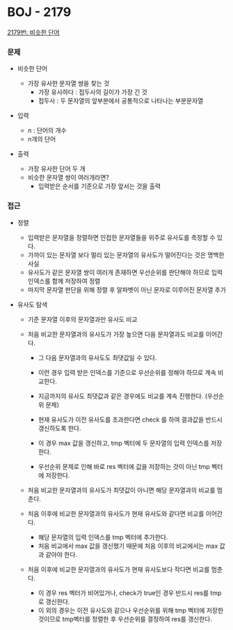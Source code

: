 # BOJ - 2179

[2179번: 비슷한 단어](https://www.acmicpc.net/problem/2179)

### 문제

- 비슷한 단어
    - 가장 유사한 문자열 쌍을 찾는 것
        - 가장 유사하다 : 접두사의 길이가 가장 긴 것
        - 접두사 : 두 문자열의 앞부분에서 공통적으로 나타나는 부분문자열

- 입력
    - n : 단어의 개수
    - n개의 단어
    
- 출력
    - 가장 유사한 단어 두 개
    - 비슷한 문자열 쌍이 여러개라면?
        - 입력받은 순서를 기준으로 가장 앞서는 것을 출력
        

### 접근

- 정렬
    - 입력받은 문자열을 정렬하면 인접한 문자열들을 위주로 유사도를 측정할 수 있다.
    - 가까이 있는 문자열 보다 멀리 있는 문자열의 유사도가 떨어진다는 것은 명백한 사실
    - 유사도가 같은 문자열 쌍이 여러개 존재하면 우선순위를 판단해야 하므로 입력 인덱스를 함께 저장하여 정렬
    - 마지막 문자열 판단을 위해 정렬 후 알파벳이 아닌 문자로 이루어진 문자열 추가
    
- 유사도 탐색
    - 기준 문자열 이후의 문자열과만 유사도 비교
    - 처음 비교한 문자열과의 유사도가 가장 높으면 다음 문자열과도 비교를 이어간다.
        - 그 다음 문자열과의 유사도도 최댓값일 수 있다.
        - 이런 경우 입력 받은 인덱스를 기준으로 우선순위를 정해야 하므로 계속 비교한다.
        - 지금까지의 유사도 최댓값과 같은 경우에도 비교를 계속 진행한다. (우선순위 문제)
        - 현재 유사도가 이전 유사도를 초과한다면 check 를 하여 결과값을 반드시 갱신하도록 한다.
        
        - 이 경우 max 값을 갱신하고, tmp 벡터에 두 문자열의 입력 인덱스를 저장한다.
        - 우선순위 문제로 인해 바로 res 벡터에 값을 저장하는 것이 아닌 tmp 벡터에 저장한다.
        
    - 처음 비교한 문자열과의 유사도가 최댓값이 아니면 해당 문자열과의 비교를 멈춘다.
    - 처음 이후에 비교한 문자열과의 유사도가 현재 유사도와 같다면 비교를 이어간다.
        - 해당 문자열의 입력 인덱스를 tmp 벡터에 추가한다.
        - 처음 비교에서 max 값을 갱신했기 때문에 처음 이후의 비교에서는 max 값과 같아야 한다.
    - 처음 이후에 비교한 문자열과의 유사도가 현재 유사도보다 작다면 비교를 멈춘다.
        - 이 경우 res 벡터가 비어있거나, check가 true인 경우 반드시 res를 tmp로 갱신한다.
        - 이 외의 경우는 이전 유사도와 같으나 우선순위를 위해 tmp 벡터에 저장한 것이므로 tmp벡터를 정렬한 후 우선순위를 결정하여 res를 갱신한다.
